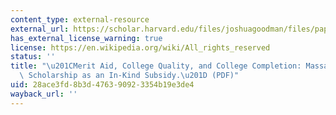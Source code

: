 ```yaml
---
content_type: external-resource
external_url: https://scholar.harvard.edu/files/joshuagoodman/files/paper_2.pdf
has_external_license_warning: true
license: https://en.wikipedia.org/wiki/All_rights_reserved
status: ''
title: "\u201CMerit Aid, College Quality, and College Completion: Massachusetts' Adams\
  \ Scholarship as an In-Kind Subsidy.\u201D (PDF)"
uid: 28ace3fd-8b3d-4763-9092-3354b19e3de4
wayback_url: ''
---
```

